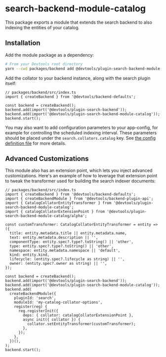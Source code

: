 # search-backend-module-catalog

This package exports a module that extends the search backend to also indexing the entities of your catalog.

## Installation

Add the module package as a dependency:

```bash
# From your Devtools root directory
yarn --cwd packages/backend add @devtools/plugin-search-backend-module-catalog
```

Add the collator to your backend instance, along with the search plugin itself:

```tsx
// packages/backend/src/index.ts
import { createBackend } from '@devtools/backend-defaults';

const backend = createBackend();
backend.add(import('@devtools/plugin-search-backend'));
backend.add(import('@devtools/plugin-search-backend-module-catalog'));
backend.start();
```

You may also want to add configuration parameters to your app-config, for example for controlling the scheduled indexing interval. These parameters should be placed under the `search.collators.catalog` key. See [the config definition file](https://github.com/khulnasoft/devtools/blob/master/plugins/search-backend-module-catalog/config.d.ts) for more details.

## Advanced Customizations

This module also has an extension point, which lets you inject advanced customizations. Here's an example of how to leverage that extension point to tweak the transformer used for building the search indexer documents:

```tsx
// packages/backend/src/index.ts
import { createBackend } from '@devtools/backend-defaults';
import { createBackendModule } from '@devtools/backend-plugin-api';
import { CatalogCollatorEntityTransformer } from '@devtools/plugin-search-backend-module-catalog';
import { catalogCollatorExtensionPoint } from '@devtools/plugin-search-backend-module-catalog/alpha';

const customTransformer: CatalogCollatorEntityTransformer = entity => ({
  title: entity.metadata.title || entity.metadata.name,
  text: entity.metadata.description || '',
  componentType: entity.spec?.type?.toString() || 'other',
  type: entity.spec?.type?.toString() || 'other',
  namespace: entity.metadata.namespace || 'default',
  kind: entity.kind,
  lifecycle: (entity.spec?.lifecycle as string) || '',
  owner: (entity.spec?.owner as string) || '',
});

const backend = createBackend();
backend.add(import('@devtools/plugin-search-backend'));
backend.add(import('@devtools/plugin-search-backend-module-catalog'));
backend.add(
  createBackendModule({
    pluginId: 'search',
    moduleId: 'my-catalog-collator-options',
    register(reg) {
      reg.registerInit({
        deps: { collator: catalogCollatorExtensionPoint },
        async init({ collator }) {
          collator.setEntityTransformer(customTransformer);
        },
      });
    },
  })(),
);
backend.start();
```

